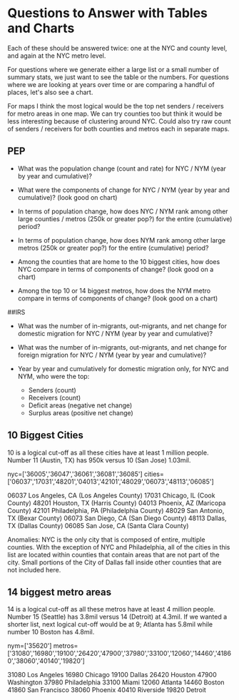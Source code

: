 # Questions to Answer with Tables and Charts

Each of these should be answered twice: one at the NYC and county level, and again at the NYC metro level. 

For questions where we generate either a large list or a small number of summary stats, we just want to see the table or the numbers. For questions where we are looking at years over time or are comparing a handful of places, let's also see a chart.

For maps I think the most logical would be the top net senders / receivers for metro areas in one map. We can try counties too but think it would be less interesting because of clustering around NYC. Could also try raw count of senders / receivers for both counties and metros each in separate maps.

## PEP

- What was the population change (count and rate) for NYC / NYM (year by year and cumulative)? 

- What were the components of change for NYC / NYM (year by year and cumulative)? (look good on chart)

- In terms of population change, how does NYC / NYM rank among other large counties / metros (250k or greater pop?) for the entire (cumulative) period?

- In terms of population change, how does NYM rank among other large metros (250k or greater pop?) for the entire (cumulative) period?

- Among the counties that are home to the 10 biggest cities, how does NYC compare in terms of components of change? (look good on a chart)

- Among the top 10 or 14 biggest metros, how does the NYM metro compare in terms of components of change? (look good on a chart)

##IRS

- What was the number of in-migrants, out-migrants, and net change for domestic migration for NYC / NYM (year by year and cumulative)?

- What was the number of in-migrants, out-migrants, and net change for foreign migration for NYC / NYM (year by year and cumulative)?

- Year by year and cumulatively for domestic migration only, for NYC and NYM, who were the top:
    - Senders (count)
    - Receivers (count)
    - Deficit areas (negative net change)
    - Surplus areas (positive net change)

## 10 Biggest Cities

10 is a logical cut-off as all these cities have at least 1 million people. Number 11 (Austin, TX) has 950k versus 10 (San Jose) 1.03mil.

nyc=['36005','36047','36061','36081','36085']
cities=['06037','17031','48201','04013','42101','48029','06073','48113','06085']

06037 Los Angeles, CA (Los Angeles County)
17031 Chicago, IL (Cook County)
48201 Houston, TX (Harris County)
04013 Phoenix, AZ (Maricopa County)
42101 Philadelphia, PA (Philadelphia County)
48029 San Antonio, TX (Bexar County)
06073 San Diego, CA (San Diego County)
48113 Dallas, TX (Dallas County)
06085 San Jose, CA (Santa Clara County)

Anomalies: NYC is the only city that is composed of entire, multiple counties. With the exception of NYC and Philadelphia, all of the cities in this list are located within counties that contain areas that are not part of the city. Small portions of the City of Dallas fall inside other counties that are not included here.

## 14 biggest metro areas

14 is a logical cut-off as all these metros have at least 4 million people. Number 15 (Seattle) has 3.8mil versus 14 (Detroit) at 4.3mil. If we wanted a shorter list, next logical cut-off would be at 9; Atlanta has 5.8mil while number 10 Boston has 4.8mil. 

nym=['35620']
metros=['31080','16980','19100','26420','47900','37980','33100','12060','14460','41860','38060','40140','19820']

31080 Los Angeles
16980 Chicago
19100 Dallas
26420 Houston
47900 Washington
37980 Philadelphia
33100 Miami
12060 Atlanta
14460 Boston
41860 San Francisco
38060 Phoenix
40410 Riverside
19820 Detroit



